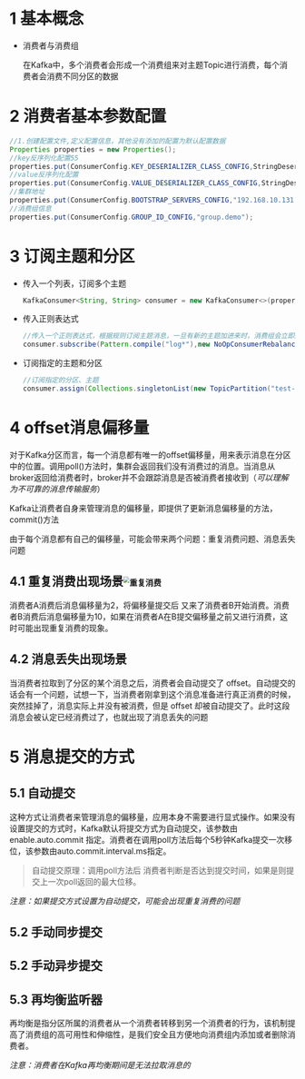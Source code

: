 # 1 基本概念

- 消费者与消费组

  在Kafka中，多个消费者会形成一个消费组来对主题Topic进行消费，每个消费者会消费不同分区的数据

# 2 消费者基本参数配置

```java
//1.创建配置文件,定义配置信息，其他没有添加的配置为默认配置数据
Properties properties = new Properties();
//key反序列化配置55
properties.put(ConsumerConfig.KEY_DESERIALIZER_CLASS_CONFIG,StringDeserializer.class.getName());
//value反序列化配置
properties.put(ConsumerConfig.VALUE_DESERIALIZER_CLASS_CONFIG,StringDeserializer.class.getName());
//集群地址
properties.put(ConsumerConfig.BOOTSTRAP_SERVERS_CONFIG,"192.168.10.131:9092");
//消费组信息
properties.put(ConsumerConfig.GROUP_ID_CONFIG,"group.demo");
```

# 3 订阅主题和分区

- 传入一个列表，订阅多个主题

  ```java
  KafkaConsumer<String, String> consumer = new KafkaConsumer<>(properties); consumer.subscribe(Collections.singletonList("test-topic"));
  ```

- 传入正则表达式

  ```java
  //传入一个正则表达式，根据规则订阅主题消息，一旦有新的主题加进来时，消费组会立即进行消费
  consumer.subscribe(Pattern.compile("log*"),new NoOpConsumerRebalanceListener());
  ```

- 订阅指定的主题和分区

  ```java
  //订阅指定的分区、主题
  consumer.assign(Collections.singletonList(new TopicPartition("test-topic",0)));
  ```

# 4 offset消息偏移量

对于Kafka分区而言，每一个消息都有唯一的offset偏移量，用来表示消息在分区中的位置。调用poll()方法时，集群会返回我们没有消费过的消息。当消息从broker返回给消费者时，broker并不会跟踪消息是否被消费者接收到（*可以理解为不可靠的消息传输服务*）

Kafka让消费者自身来管理消息的偏移量，即提供了更新消息偏移量的方法，commit()方法

由于每个消息都有自己的偏移量，可能会带来两个问题：重复消费问题、消息丢失问题

## 4.1 重复消费出现场景<img src="https://i.loli.net/2020/07/26/lBgvsiPrz5IDtqT.png" alt="重复消费" style="zoom:67%;" />

消费者A消费后消息偏移量为2，将偏移量提交后 又来了消费者B开始消费。消费者B消费后消息偏移量为10，如果在消费者A在B提交偏移量之前又进行消费，这时可能出现重复消费的现象。

## 4.2 消息丢失出现场景

当消费者拉取到了分区的某个消息之后，消费者会自动提交了 offset。自动提交的话会有一个问题，试想一下，当消费者刚拿到这个消息准备进行真正消费的时候，突然挂掉了，消息实际上并没有被消费，但是 offset 却被自动提交了。此时这段消息会被认定已经消费过了，也就出现了消息丢失的问题

# 5 消息提交的方式

## 5.1 自动提交

这种方式让消费者来管理消息的偏移量，应用本身不需要进行显式操作。如果没有设置提交的方式时，Kafka默认将提交方式为自动提交，该参数由enable.auto.commit 指定。消费者在调用poll方法后每个5秒钟Kafka提交一次移位，该参数由auto.commit.interval.ms指定。

> 自动提交原理：调用poll方法后 消费者判断是否达到提交时间，如果是则提交上一次poll返回的最大位移。

*注意：如果提交方式设置为自动提交，可能会出现重复消费的问题*

## 5.2 手动同步提交



## 5.2 手动异步提交

## 5.3 再均衡监听器

再均衡是指分区所属的消费者从一个消费者转移到另一个消费者的行为，该机制提高了消费组的高可用性和伸缩性，是我们安全且方便地向消费组内添加或者删除消费者。

*注意：消费者在Kafka再均衡期间是无法拉取消息的*